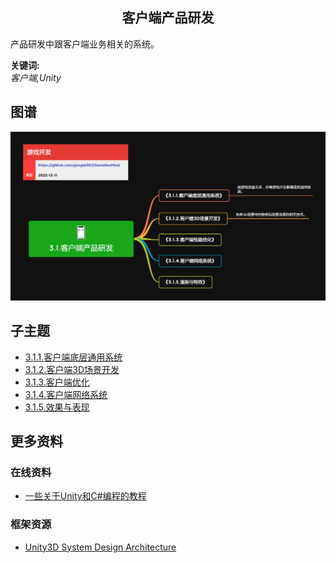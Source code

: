<h2 align="center">客户端产品研发</h2>
<p>
产品研发中跟客户端业务相关的系统。
</p>

**关键词:**<br/> 
*客户端,Unity*

## 图谱
![图片加载中...](../exports/3.1.客户端产品研发.png?raw=true)

## 子主题
* [3.1.1.客户端底层通用系统](mds/3.1.1.客户端底层通用系统.md)
* [3.1.2.客户端3D场景开发](mds/3.1.2.客户端3D场景开发.md)
* [3.1.3.客户端优化](mds/3.1.3.客户端优化.md)
* [3.1.4.客户端网络系统](mds/3.1.4.客户端网络系统.md)
* [3.1.5.效果与表现](mds/3.1.5.效果与表现.md)

## 更多资料
### 在线资料
* [一些关于Unity和C#编程的教程](https://catlikecoding.com/unity/tutorials/)
### 框架资源
* [Unity3D System Design Architecture](https://github.com/liangxiegame/QFramework)
